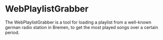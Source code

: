 WebPlaylistGrabber
==================

The WebPlaylistGrabber is a tool for loading a playlist from a well-known german radio station in Bremen, to get the most played songs over a certain period.

